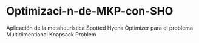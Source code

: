 # Optimizaci-n-de-MKP-con-SHO
Aplicación de la metaheurística Spotted Hyena Optimizer para el problema Multidimentional Knapsack Problem
